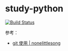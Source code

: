 # study-python

[![Build Status](https://github.com/gumgemgem/my-actions/workflows/tee2hub/badge.svg?branch=main)](https://github.com/gumgemgem/my-actions/actions)

参考：

- [git 使用 | nonelittlesong](https://github.com/nonelittlesong/study-ubuntu/tree/master/git)
